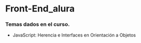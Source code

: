 # Front-End_alura

### Temas dados en el curso.

- JavaScript: Herencia e Interfaces en Orientación a Objetos
